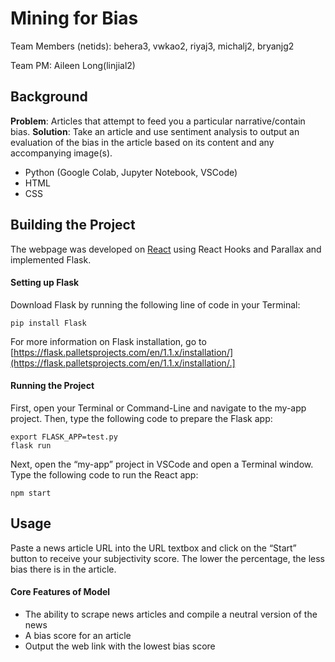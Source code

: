 # Mining for Bias
Team Members (netids): behera3,  vwkao2, riyaj3, michalj2, bryanjg2

Team PM: Aileen Long(linjial2)

## Background
**Problem**: Articles that attempt to feed you a particular narrative/contain bias.
**Solution**: Take an article and use sentiment analysis to output an evaluation of the bias in the article based on its content and any accompanying image(s).
- Python (Google Colab, Jupyter Notebook, VSCode)
- HTML
- CSS

## Building the Project
The webpage was developed on [React](https://reactjs.org/) using React Hooks and Parallax and implemented Flask.
#### Setting up Flask 
Download Flask by running the following line of code in your Terminal:
```
pip install Flask
```
For more information on Flask installation, go to [https://flask.palletsprojects.com/en/1.1.x/installation/](https://flask.palletsprojects.com/en/1.1.x/installation/.]
#### Running the Project
First, open your Terminal or Command-Line and navigate to the my-app project. Then, type the following code to prepare the Flask app:
```
export FLASK_APP=test.py
flask run
```
Next, open the “my-app” project in VSCode and open a Terminal window. Type the following code to run the React app:
```
npm start
```

## Usage
Paste a news article URL into the URL textbox and click on the “Start” button to receive your subjectivity score. The lower the percentage, the less bias there is in the article.
#### Core Features of Model
- The ability to scrape news articles and compile a neutral version of the news
- A bias score for an article
- Output the web link with the lowest bias score
